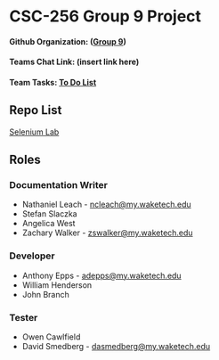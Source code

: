 # CSC-256 Group 9 Project
#### Github Organization: ([Group 9](https://github.com/CSC-256-Group-Project-9))
#### Teams Chat Link: (insert link here)
#### Team Tasks: [To Do List](https://github.com/orgs/CSC-256-Group-Project-9/projects/1)

## Repo List
[Selenium Lab](https://github.com/CSC-256-Group-Project-9/Group-9-Selenium-Lab)

## Roles

### Documentation Writer
 - Nathaniel Leach - ncleach@my.waketech.edu
 - Stefan Slaczka
 - Angelica West
 - Zachary Walker - zswalker@my.waketech.edu
### Developer
 - Anthony Epps - adepps@my.waketech.edu
 - William Henderson
 - John Branch
### Tester
 - Owen Cawlfield
 - David Smedberg - dasmedberg@my.waketech.edu

